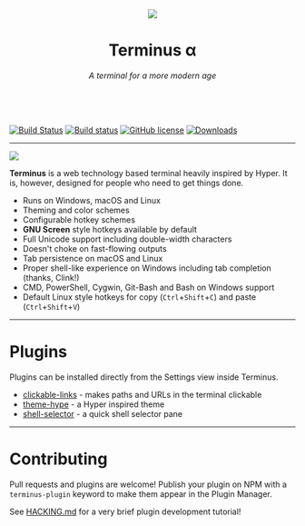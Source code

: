 <div align="center">
    <img src="https://raw.githubusercontent.com/Eugeny/terminus/master/build/icons/128x128.png">
    <h1>Terminus α</h1>
    <p>
        <i>A terminal for a more modern age</i>
    </p>
    <br/>
    <br/>
    <br/>
</div>

[![Build Status](https://travis-ci.org/Eugeny/terminus.svg?branch=master)](https://travis-ci.org/Eugeny/terminus) [![Build status](https://ci.appveyor.com/api/projects/status/wnnq4hm5mbd9rgoy?svg=true)](https://ci.appveyor.com/project/Eugeny/terminus) [![GitHub license](https://img.shields.io/badge/license-MIT-blue.svg)](https://raw.githubusercontent.com/Eugeny/terminus/master/LICENSE) [![Downloads](https://img.shields.io/badge/downloads-latest_release-brightgreen.svg)](https://github.com/Eugeny/terminus/releases/latest)

----

![](https://github.com/Eugeny/terminus/raw/master/docs/linux.png)

**Terminus** is a web technology based terminal heavily inspired by Hyper. It is, however, designed for people who need to get things done.

  * Runs on Windows, macOS and Linux
  * Theming and color schemes
  * Configurable hotkey schemes
  * **GNU Screen** style hotkeys available by default
  * Full Unicode support including double-width characters
  * Doesn't choke on fast-flowing outputs
  * Tab persistence on macOS and Linux
  * Proper shell-like experience on Windows including tab completion (thanks, Clink!)
  * CMD, PowerShell, Cygwin, Git-Bash and Bash on Windows support
  * Default Linux style hotkeys for copy (`Ctrl`+`Shift`+`C`) and paste (`Ctrl`+`Shift`+`V`)

---

# Plugins

Plugins can be installed directly from the Settings view inside Terminus.

  * [clickable-links](https://github.com/Eugeny/terminus-clickable-links) - makes paths and URLs in the terminal clickable
  * [theme-hype](https://github.com/Eugeny/terminus-theme-hype) - a Hyper inspired theme
  * [shell-selector](https://github.com/Eugeny/terminus-shell-selector) - a quick shell selector pane

---

# Contributing

Pull requests and plugins are welcome! Publish your plugin on NPM with a `terminus-plugin` keyword to make them appear in the Plugin Manager.

See [HACKING.md](https://github.com/Eugeny/terminus/blob/master/HACKING.md) for a very brief plugin development tutorial!
